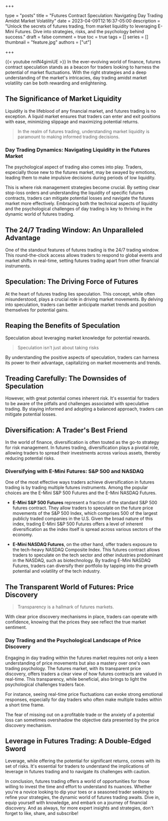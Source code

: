 +++

type = "posts"
title = "Futures Contract Speculation: Navigating Day Trading Amidst Market Volatility"
date =  2023-04-09T12:16:37-05:00
description = "Unlock the secrets of futures trading, from market liquidity to leveraging E-Mini Futures. Dive into strategies, risks, and the psychology behind success."
draft = false
comment = true
toc = true
tags = []
series = []
thumbnail = "feature.jpg"
authors = ["ut"]

+++

{{< youtube nnlN4gimiUE >}}
In the ever-evolving world of finance, futures contract speculation stands as a beacon for traders looking to harness the potential of market fluctuations. With the right strategies and a deep understanding of the market's intricacies, day trading amidst market volatility can be both rewarding and enlightening.

## The Significance of Market Liquidity
Liquidity is the lifeblood of any financial market, and futures trading is no exception. A liquid market ensures that traders can enter and exit positions with ease, minimizing slippage and maximizing potential returns.

> In the realm of futures trading, understanding market liquidity is paramount to making informed trading decisions.

### Day Trading Dynamics: Navigating Liquidity in the Futures Market

The psychological aspect of trading also comes into play. Traders, especially those new to the futures market, may be swayed by emotions, leading them to make impulsive decisions during periods of low liquidity.

This is where risk management strategies become crucial. By setting clear stop-loss orders and understanding the liquidity of specific futures contracts, traders can mitigate potential losses and navigate the futures market more effectively. Embracing both the technical aspects of liquidity and the psychological challenges of day trading is key to thriving in the dynamic world of futures trading.


## The 24/7 Trading Window: An Unparalleled Advantage
One of the standout features of futures trading is the 24/7 trading window. This round-the-clock access allows traders to respond to global events and market shifts in real-time, setting futures trading apart from other financial instruments.

## Speculation: The Driving Force of Futures
At the heart of futures trading lies speculation. This concept, while often misunderstood, plays a crucial role in driving market movements. By delving into speculation, traders can better anticipate market trends and position themselves for potential gains.

## Reaping the Benefits of Speculation
Speculation about leveraging market knowledge for potential rewards. 
> Speculation isn't just about taking risks

By understanding the positive aspects of speculation, traders can harness its power to their advantage, capitalizing on market movements and trends.


## Treading Carefully: The Downsides of Speculation
However, with great potential comes inherent risk. It's essential for traders to be aware of the pitfalls and challenges associated with speculative trading. By staying informed and adopting a balanced approach, traders can mitigate potential losses.

## Diversification: A Trader's Best Friend
In the world of finance, diversification is often touted as the go-to strategy for risk management. In futures trading, diversification plays a pivotal role, allowing traders to spread their investments across various assets, thereby reducing potential risks.

### Diversifying with E-Mini Futures: S&P 500 and NASDAQ

One of the most effective ways traders achieve diversification in futures trading is by trading multiple futures instruments. Among the popular choices are the E-Mini S&P 500 Futures and the E-Mini NASDAQ Futures.

 - **E-Mini S&P 500 Futures** represent a fraction of the standard S&P 500 futures contract. They allow traders to speculate on the future price movements of the S&P 500 Index, which comprises 500 of the largest publicly traded companies in the U.S. Given the broad nature of this index, trading E-Mini S&P 500 Futures offers a level of inherent diversification as the index itself is spread across various sectors of the economy.

 - **E-Mini NASDAQ Futures**, on the other hand, offer traders exposure to the tech-heavy NASDAQ Composite Index. This futures contract allows traders to speculate on the tech sector and other industries predominant in the NASDAQ, such as biotechnology. By trading E-Mini NASDAQ Futures, traders can diversify their portfolio by tapping into the growth potential and volatility of the tech industry.

## The Transparent World of Futures: Price Discovery
> Transparency is a hallmark of futures markets.

With clear price discovery mechanisms in place, traders can operate with confidence, knowing that the prices they see reflect the true market sentiment.

### Day Trading and the Psychological Landscape of Price Discovery

Engaging in day trading within the futures market requires not only a keen understanding of price movements but also a mastery over one's own trading psychology. The futures market, with its transparent price discovery, offers traders a clear view of how futures contracts are valued in real-time. This transparency, while beneficial, also brings to light the psychological challenges traders face.

For instance, seeing real-time price fluctuations can evoke strong emotional responses, especially for day traders who often make multiple trades within a short time frame.

The fear of missing out on a profitable trade or the anxiety of a potential loss can sometimes overshadow the objective data presented by the price discovery mechanism.

## Leverage in Futures Trading: A Double-Edged Sword
Leverage, while offering the potential for significant returns, comes with its set of risks. It's essential for traders to understand the implications of leverage in futures trading and to navigate its challenges with caution.

<!-- {{< youtubepl PL9uZis3GV47yLhTR0U2XddTyxKMiNYbWL >}} -->
In conclusion, futures trading offers a world of opportunities for those willing to invest the time and effort to understand its nuances. Whether you're a novice looking to dip your toes or a seasoned trader seeking to refine your strategies, the dynamic world of futures trading awaits. Dive in, equip yourself with knowledge, and embark on a journey of financial discovery. And as always, for more expert insights and strategies, don't forget to like, share, and subscribe!

